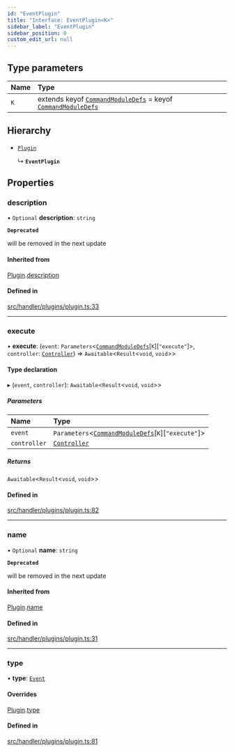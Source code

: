 ```yaml
---
id: "EventPlugin"
title: "Interface: EventPlugin<K>"
sidebar_label: "EventPlugin"
sidebar_position: 0
custom_edit_url: null
---
```


## Type parameters

| Name | Type |
| :------ | :------ |
| `K` | extends keyof [`CommandModuleDefs`](../modules.md#commandmoduledefs) = keyof [`CommandModuleDefs`](../modules.md#commandmoduledefs) |

## Hierarchy

- [`Plugin`](Plugin.md)

  ↳ **`EventPlugin`**

## Properties

### description

• `Optional` **description**: `string`

**`Deprecated`**

will be removed in the next update

#### Inherited from

[Plugin](Plugin.md).[description](Plugin.md#description)

#### Defined in

[src/handler/plugins/plugin.ts:33](https://github.com/sern-handler/handler/blob/3daacfc/src/handler/plugins/plugin.ts#L33)

___

### execute

• **execute**: (`event`: `Parameters`<[`CommandModuleDefs`](../modules.md#commandmoduledefs)[`K`][``"execute"``]\>, `controller`: [`Controller`](Controller.md)) => `Awaitable`<`Result`<`void`, `void`\>\>

#### Type declaration

▸ (`event`, `controller`): `Awaitable`<`Result`<`void`, `void`\>\>

##### Parameters

| Name | Type |
| :------ | :------ |
| `event` | `Parameters`<[`CommandModuleDefs`](../modules.md#commandmoduledefs)[`K`][``"execute"``]\> |
| `controller` | [`Controller`](Controller.md) |

##### Returns

`Awaitable`<`Result`<`void`, `void`\>\>

#### Defined in

[src/handler/plugins/plugin.ts:82](https://github.com/sern-handler/handler/blob/3daacfc/src/handler/plugins/plugin.ts#L82)

___

### name

• `Optional` **name**: `string`

**`Deprecated`**

will be removed in the next update

#### Inherited from

[Plugin](Plugin.md).[name](Plugin.md#name)

#### Defined in

[src/handler/plugins/plugin.ts:31](https://github.com/sern-handler/handler/blob/3daacfc/src/handler/plugins/plugin.ts#L31)

___

### type

• **type**: [`Event`](../enums/PluginType.md#event)

#### Overrides

[Plugin](Plugin.md).[type](Plugin.md#type)

#### Defined in

[src/handler/plugins/plugin.ts:81](https://github.com/sern-handler/handler/blob/3daacfc/src/handler/plugins/plugin.ts#L81)
